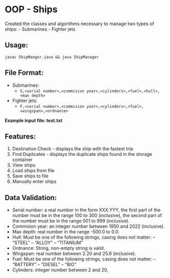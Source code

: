 # OOP - Ships

Created the classes and algorithms necessary to manage two types of ships:
    - Submarines
    - Fighter jets

## Usage:

`javac ShipManger.java && java ShipManager`

## File Format:
* Submarines:
    * `S,<serial number>,<commision year>,<cylinders>,<fuel>,<hull>,<max depth>`
* Fighter jets:
    * `F,<serial number>,<commision year>,<cylinders>,<fuel>,<wingspan>,<ordnance>`

**Example input file: test.txt**

## Features:

1. Destination Check - displays the ship with the fastest trip
2. Find Duplicates - displays the duplicate ships found in the storage container
3. View ships
4. Load ships from file
5. Save ships to file
6. Manually enter ships

## Data Validation:

* Serial number: a real number in the form XXX.YYY, the first part of the number 
    must be in the range 100 to 300 (inclusive), the second part of the number 
    must be in the range 001 to 999 (inclusive).
* Commision year: an integer number between 1950 and 2022 (inclusive).
* Max depth: real number in the range -500.0 to 0.0.
* Hull: Must be one of the following strings, casing does not matter:
    – “STEEL”
    – “ALLOY”
    – “TITANIUM”
* Ordnance: String, non-empty string is valid.
* Wingspan: real number between 2.20 and 25.6 (inclusive).
* Fuel: Must be one of the following strings, casing does not matter: 
    – “BATTERY”
    – “DIESEL”
    – “BIO”
* Cylinders: integer number between 2 and 20,
